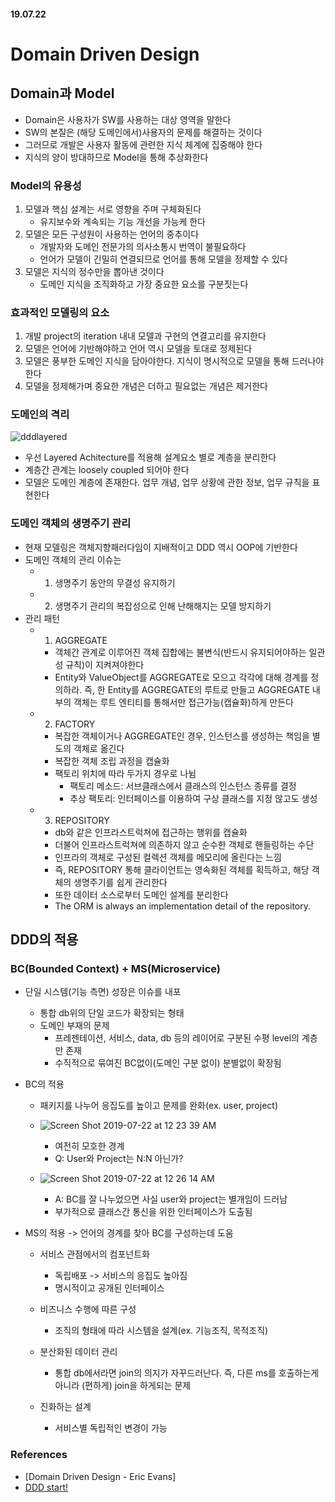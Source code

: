 #### 19.07.22

# Domain Driven Design

## Domain과 Model
- Domain은 사용자가 SW를 사용하는 대상 영역을 말한다
- SW의 본질은 (해당 도메인에서)사용자의 문제를 해결하는 것이다
- 그러므로 개발은 사용자 활동에 관련한 지식 체계에 집중해야 한다
- 지식의 양이 방대하므로 Model을 통해 추상화한다

### Model의 유용성
1. 모델과 핵심 설계는 서로 영향을 주며 구체화된다
    - 유지보수와 계속되는 기능 개선을 가능케 한다
2. 모델은 모든 구성원이 사용하는 언어의 중추이다
    - 개발자와 도메인 전문가의 의사소통시 번역이 불필요하다
    - 언어가 모델이 긴밀히 연결되므로 언어를 통해 모델을 정제할 수 있다
3. 모델은 지식의 정수만을 뽑아낸 것이다
    - 도메인 지식을 조직화하고 가장 중요한 요소를 구분짓는다

### 효과적인 모델링의 요소
1. 개발 project의 iteration 내내 모델과 구현의 연결고리를 유지한다
2. 모델은 언어에 기반해야하고 언어 역시 모델을 토대로 정제된다
3. 모델은 풍부한 도메인 지식을 담아야한다. 지식이 명시적으로 모델을 통해 드러나야한다
4. 모델을 정제해가며 중요한 개념은 더하고 
필요없는 개념은 제거한다

### 도메인의 격리
![dddlayered](https://user-images.githubusercontent.com/38183218/61610299-b8ac9980-ac93-11e9-8cd2-cae5c9b072ce.png)
- 우선 Layered Achitecture를 적용해 설계요소 별로 계층을 분리한다
- 계층간 관계는 loosely coupled 되어야 한다
- 모델은 도메인 계층에 존재한다. 업무 개념, 업무 상황에 관한 정보, 업무 규칙을 표현한다

### 도메인 객체의 생명주기 관리
- 현재 모델링은 객체지향패러다임이 지배적이고 DDD 역시 OOP에 기반한다
- 도메인 객체의 관리 이슈는
    - 1. 생명주기 동안의 무결성 유지하기
    - 2. 생명주기 관리의 복잡성으로 인해 난해해지는 모델 방지하기
- 관리 패턴
    - 1. AGGREGATE
        - 객체간 관계로 이루어진 객체 집합에는 불변식(반드시 유지되어야하는 일관성 규칙)이 지켜져야한다
        - Entity와 ValueObject를 AGGREGATE로 모으고 각각에 대해 경계를 정의하라. 즉, 한 Entity를 AGGREGATE의 루트로 만들고 AGGREGATE 내부의 객체는 루트 엔티티를 통해서만 접근가능(캡슐화)하게 만든다

    - 2. FACTORY
        - 복잡한 객체이거나 AGGREGATE인 경우, 인스턴스를 생성하는 책임을 별도의 객체로 옮긴다
        - 복잡한 객체 조립 과정을 캡슐화
        - 팩토리 위치에 따라 두가지 경우로 나뉨
            - 팩토리 메소드: 서브클래스에서 클래스의 인스턴스 종류를 결정
            - 추상 팩토리: 인터페이스를 이용하여 구상 클래스를 지정 않고도 생성

    - 3. REPOSITORY
        - db와 같은 인프라스트럭쳐에 접근하는 행위를 캡슐화
        - 더불어 인프라스트럭쳐에 의존하지 않고 순수한 객체로 핸들링하는 수단
        - 인프라의 객체로 구성된 컬렉션 객체를 메모리에 올린다는 느낌
        - 즉, REPOSITORY 통해 클라이언트는 영속화된 객체를 획득하고, 해당 객체의 생명주기를 쉽게 관리한다
        - 또한 데이터 소스로부터 도메인 설계를 분리한다
        - The ORM is always an implementation detail of the repository.



## DDD의 적용
### BC(Bounded Context) + MS(Microservice)
- 단일 시스템(기능 측면) 성장은 이슈를 내포
    - 통합 db위의 단일 코드가 확장되는 형태
    - 도메인 부재의 문제
        - 프레젠테이션, 서비스, data, db 등의 레이어로 구분된 수평 level의 계층만 존재
        - 수직적으로 묶여진 BC없이(도메인 구분 없이) 분별없이 확장됨

- BC의 적용
    - 패키지를 나누어 응집도를 높이고 문제를 완화(ex. user, project)
    - ![Screen Shot 2019-07-22 at 12 23 39 AM](https://user-images.githubusercontent.com/38183218/61593169-0636f100-ac17-11e9-86e8-07ead95c83a8.png)
        - 여전히 모호한 경계
        - Q: User와 Project는 N:N 아닌가? 

    - ![Screen Shot 2019-07-22 at 12 26 14 AM](https://user-images.githubusercontent.com/38183218/61593193-56ae4e80-ac17-11e9-9620-66fe94dc3802.png)
        - A: BC를 잘 나누었으면 사실 user와 project는 별개임이 드러남
        - 부가적으로 클래스간 통신을 위한 인터페이스가 도출됨


- MS의 적용 -> 언어의 경계를 찾아 BC를 구성하는데 도움
    - 서비스 관점에서의 컴포넌트화
        - 독립배포 -> 서비스의 응집도 높아짐
        - 명시적이고 공개된 인터페이스

    - 비즈니스 수행에 따른 구성
        - 조직의 형태에 따라 시스템을 설계(ex. 기능조직, 목적조직)
    
    - 분산화된 데이터 관리
        - 통합 db에서라면 join의 의지가 자꾸드러난다. 즉, 다른 ms를 호출하는게 아니라 (편하게) join을 하게되는 문제

    - 진화하는 설계
        - 서비스별 독립적인 변경이 가능


### References
- [Domain Driven Design - Eric Evans] 
- [DDD start!](https://www.youtube.com/watch?v=N3NSISzolSw)
